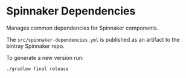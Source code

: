 Spinnaker Dependencies
======================

Manages common dependencies for Spinnaker components.

The ``src/spinnaker-dependencies.yml`` is published as an artifact to the bintray Spinnaker repo.

To generate a new version run:

````
./gradlew final release
````

